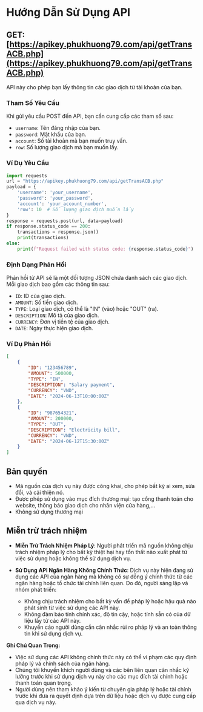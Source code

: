 # Hướng Dẫn Sử Dụng API

## GET: [https://apikey.phukhuong79.com/api/getTransACB.php](https://apikey.phukhuong79.com/api/getTransACB.php)

API này cho phép bạn lấy thông tin các giao dịch từ tài khoản của bạn.

### Tham Số Yêu Cầu

Khi gửi yêu cầu POST đến API, bạn cần cung cấp các tham số sau:

- `username`: Tên đăng nhập của bạn.
- `password`: Mật khẩu của bạn.
- `account`: Số tài khoản mà bạn muốn truy vấn.
- `row`: Số lượng giao dịch mà bạn muốn lấy.

### Ví Dụ Yêu Cầu

```python
import requests
url = "https://apikey.phukhuong79.com/api/getTransACB.php"
payload = {
    'username': 'your_username',
    'password': 'your_password',
    'account': 'your_account_number',
    'row': 10  # Số lượng giao dịch muốn lấy
}
response = requests.post(url, data=payload)
if response.status_code == 200:
    transactions = response.json()
    print(transactions)
else:
    print(f"Request failed with status code: {response.status_code}")
```
### Định Dạng Phản Hồi
Phản hồi từ API sẽ là một đối tượng JSON chứa danh sách các giao dịch. Mỗi giao dịch bao gồm các thông tin sau:

- `ID`: ID của giao dịch.
- `AMOUNT`: Số tiền giao dịch.
- `TYPE`: Loại giao dịch, có thể là "IN" (vào) hoặc "OUT" (ra).
- `DESCRIPTION`: Mô tả của giao dịch.
- `CURRENCY`: Đơn vị tiền tệ của giao dịch.
- `DATE`: Ngày thực hiện giao dịch.

### Ví Dụ Phản Hồi
```json
[
    {
        "ID": "123456789",
        "AMOUNT": 500000,
        "TYPE": "IN",
        "DESCRIPTION": "Salary payment",
        "CURRENCY": "VND",
        "DATE": "2024-06-13T10:00:00Z"
    },
    {
        "ID": "987654321",
        "AMOUNT": 200000,
        "TYPE": "OUT",
        "DESCRIPTION": "Electricity bill",
        "CURRENCY": "VND",
        "DATE": "2024-06-12T15:30:00Z"
    }
]
```

## Bản quyền

- Mã nguồn của dịch vụ này được công khai, cho phép bất kỳ ai xem, sửa đổi, và cải thiện nó.
- Được phép sử dụng vào mục đích thương mại: tạo cổng thanh toán cho website, thông báo giao dịch cho nhân viện cửa hàng,...
- Không sử dụng thương mại

## Miễn trừ trách nhiệm

- **Miễn Trừ Trách Nhiệm Pháp Lý**: Người phát triển mã nguồn không chịu trách nhiệm pháp lý cho bất kỳ thiệt hại hay tổn thất nào xuất phát từ việc sử dụng hoặc không thể sử dụng dịch vụ.

- **Sử Dụng API Ngân Hàng Không Chính Thức**: Dịch vụ này hiện đang sử dụng các API của ngân hàng mà không có sự đồng ý chính thức từ các ngân hàng hoặc tổ chức tài chính liên quan. Do đó, người sáng lập và nhóm phát triển:
  - Không chịu trách nhiệm cho bất kỳ vấn đề pháp lý hoặc hậu quả nào phát sinh từ việc sử dụng các API này.
  - Không đảm bảo tính chính xác, độ tin cậy, hoặc tính sẵn có của dữ liệu lấy từ các API này.
  - Khuyến cáo người dùng cần cân nhắc rủi ro pháp lý và an toàn thông tin khi sử dụng dịch vụ.

**Ghi Chú Quan Trọng:**

- Việc sử dụng các API không chính thức này có thể vi phạm các quy định pháp lý và chính sách của ngân hàng.
- Chúng tôi khuyến khích người dùng và các bên liên quan cân nhắc kỹ lưỡng trước khi sử dụng dịch vụ này cho các mục đích tài chính hoặc thanh toán quan trọng.
- Người dùng nên tham khảo ý kiến từ chuyên gia pháp lý hoặc tài chính trước khi đưa ra quyết định dựa trên dữ liệu hoặc dịch vụ được cung cấp qua dịch vụ này.
